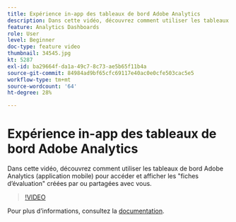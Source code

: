 ```yaml
---
title: Expérience in-app des tableaux de bord Adobe Analytics
description: Dans cette vidéo, découvrez comment utiliser les tableaux de bord Adobe Analytics (application mobile) pour accéder et afficher les "fiches d’évaluation" créées par ou partagées avec vous.
feature: Analytics Dashboards
role: User
level: Beginner
doc-type: feature video
thumbnail: 34545.jpg
kt: 5287
exl-id: ba29664f-da1a-49c7-8c73-ae5b65f11b4a
source-git-commit: 84984ad9bf65cfc69117e40ac0e0cfe503cac5e5
workflow-type: tm+mt
source-wordcount: '64'
ht-degree: 28%

---
```


# Expérience in-app des tableaux de bord Adobe Analytics

Dans cette vidéo, découvrez comment utiliser les tableaux de bord Adobe Analytics (application mobile) pour accéder et afficher les &quot;fiches d’évaluation&quot; créées par ou partagées avec vous.

>[!VIDEO](https://video.tv.adobe.com/v/34545/?quality=12&learn=on)

Pour plus dʼinformations, consultez la [documentation](https://experienceleague.adobe.com/docs/analytics/analyze/mobapp/home.html?lang=fr).
